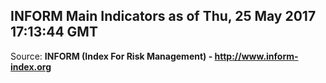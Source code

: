## INFORM Main Indicators as of Thu, 25 May 2017 17:13:44 GMT

Source: **INFORM (Index For Risk Management) - http://www.inform-index.org**
